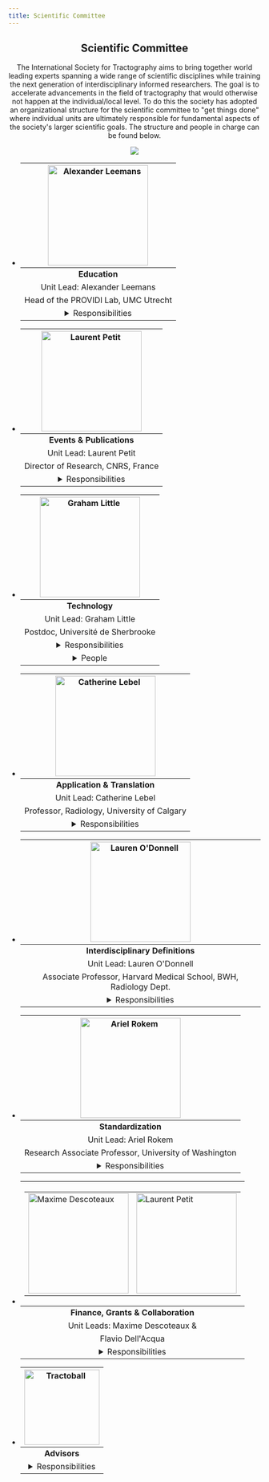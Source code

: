 ```yaml
---
title: Scientific Committee
---
```

<section class="features">
<div class="container">
<center>
<h2>Scientific Committee</h2>

The International Society for Tractography aims to bring together world leading experts spanning a wide range of scientific disciplines while training the next generation of interdisciplinary informed researchers. The goal is to accelerate advancements in the field of tractography that would otherwise not happen at the individual/local level.  To do this the society has adopted an organizational structure for the scientific committee to "get things done" where individual units are ultimately responsible for fundamental aspects of the society's larger scientific goals. The structure and people in charge can be found below.

![](/uploads/photos/org_chart.png)

<ul class="grid people">
    <li>
        <div class="box">
<center>

|<center><img src="/uploads/photos/avatars/Alex_tractoball_education.png" alt="Alexander Leemans"  height="auto" width=200 ></center>|
|:----:|
|<b> Education </b>|
|Unit Lead: Alexander Leemans|
|Head of the PROVIDI Lab, UMC Utrecht|
|<details> <summary> Responsibilities </summary> <div>The Education Unit develops and hosts a variety of training initiatives to deliver state-of-the-art tractography education in the form of workshops, hackathons and online webinars. These events help to increase the standard of interdisciplinary tractography knowledge and training world wide.</div></details>|

</center>
</div>
</li>

<li>
<div class="box">
<center>

|<center><img src="/uploads/photos/avatars/Laurent_tractoball_comm.png" alt="Laurent Petit"  height="auto" width=200 ></center>|
|:----:|
|<b> Events & Publications </b>|
|Unit Lead: Laurent Petit|
|Director of Research, CNRS, France|
|<details> <summary> Responsibilities </summary> <div>Responsible for organizing the Society's international conference and tractography specific scientific communications, the Events & Communications Unit is already at work planning the first meeting of the IST and a one of a kind tractography specific journal release.</div></details>|

</center>
</div>
</li>

<li>
<div class="box">
<center>

|<center><img src="/uploads/photos/avatars/Graham_tractoball_tech.png" alt="Graham Little"  height="auto" width=200 ></center>|
|:----:|
|<b> Technology </b>|
|Unit Lead: Graham Little|
|Postdoc, Université de Sherbrooke|
|<details> <summary> Responsibilities </summary> <div>The technology unit is responsible for all aspects of tech development and support for the society. This includes web development, database management as well as developing new tools to allow members to share and collaborate with massive ammounts of imaging/anatomical data.</div></details>|
|<details> <summary> People </summary> <div><a href="https://linum.info.uqam.ca" target="_blank">Joël Lefebvre - UQAM</a><a href="https://chamberm.github.io/" target="_blank">Fan Zhang - UEST</a><a href="https://chamberm.github.io/" target="_blank">Maxime Chamberland - TU/e</a><a href="https://www.kyb.tuebingen.mpg.de/person/58996" target="_blank">Vinod Kumar - Max Planck Institute</a></div></details>|

</center>
</div>
</li>

<li>
<div class="box">
<center>

|<center><img src="/uploads/photos/avatars/Catherine_tractoball_catt.png" alt="Catherine Lebel"  height="auto" width=200 ></center>|
|:----:|
|<b> Application & Translation </b>|
|Unit Lead: Catherine Lebel|
|Professor, Radiology, University of Calgary|
|<details> <summary> Responsibilities </summary> <div>Tractography has shown promise for improving clinical outcomes but few centers use tractography in their daily oporations.  A large part of this problem relates to the lack knowledge translation between expert tractographers and application/clinical scientists.  The CATT Unit aims to break down these barriers while also bring industry partners into the fold to accelerate the translation of cutting edge tractography techniques to end user impact.</div></details>|

</center>
</div>
</li>

<li>
<div class="box">
<center>

|<center><img src="/uploads/photos/avatars/Lauren_tractoball_definition.png" alt="Lauren O'Donnell"  height="auto" width=200 ></center>|
|:----:|
|<b> Interdisciplinary Definitions </b>|
|Unit Lead: Lauren O'Donnell|
|Associate Professor, Harvard Medical School, BWH, Radiology Dept.|
|<details> <summary> Responsibilities </summary> <div> TO DO! </div></details>|

</center>
</div>
</li>

<li>
<div class="box">
<center>

|<center><img src="/uploads/photos/avatars/Ariel_tractoball_standard.png" alt="Ariel Rokem"  height="auto" width=200 ></center>|
|:----:|
|<b> Standardization </b>|
|Unit Lead: Ariel Rokem|
|Research Associate Professor, University of Washington|
|<details> <summary> Responsibilities </summary> <div> TO DO! </div></details>|

</center>
</div>
</li>

<li>
<div class="box">
<center>

|<center><table><tr><td><img src="/uploads/photos/avatars/Max_tractoball_finance.png" alt="Maxime Descoteaux"  height="auto" width=200 ></td><td><img src="/uploads/photos/avatars/Flavio_tractoball_finance.png" alt="Laurent Petit"  height="auto" width=200 ></td><tr></table></center>|
|:----:|
|<b> Finance, Grants & Collaboration  </b>|
|Unit Leads: Maxime Descoteaux &|
|Flavio Dell'Acqua|
|<details> <summary> Responsibilities </summary> <div> The Finance and Grant Unit is focused on garnering support for the society through sponsorship and cross-discipline / cross-border funding opportunities. These objectives include grants related to network building, interdisciplinary training and large scale scientific projects.  </div></details>|

</center>
</div>
</li>

<li>
<div class="box">
<center>

|<center><img src="/uploads/branding/logo_tractoball_transparent_with_tractogram.png" alt="Tractoball"  height="auto" width=150 ></center>|
|:----:|
|<b> Advisors  </b>|
|<details> <summary> Responsibilities </summary> <div> TO DO! </div></details>|

</center>
</div>
</li>

</center>
</ul>
</div>
</section>